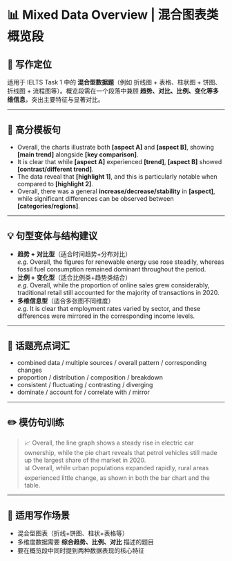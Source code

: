 # 📊 Mixed Data Overview | 混合图表类概览段

## 🔹 写作定位
适用于 IELTS Task 1 中的 **混合型数据题**（例如 折线图 + 表格、柱状图 + 饼图、折线图 + 流程图等）。概览段需在一个段落中兼顾 **趋势、对比、比例、变化等多维信息**，突出主要特征与显著对比。

---

## 📝 高分模板句

- Overall, the charts illustrate both **[aspect A]** and **[aspect B]**, showing **[main trend]** alongside **[key comparison]**.
- It is clear that while **[aspect A]** experienced **[trend]**, **[aspect B]** showed **[contrast/different trend]**.
- The data reveal that **[highlight 1]**, and this is particularly notable when compared to **[highlight 2]**.
- Overall, there was a general **increase/decrease/stability** in **[aspect]**, while significant differences can be observed between **[categories/regions]**.

---

## 💡 句型变体与结构建议

- **趋势 + 对比型**（适合时间趋势+分布对比）  
  *e.g.* Overall, the figures for renewable energy use rose steadily, whereas fossil fuel consumption remained dominant throughout the period.
- **比例 + 变化型**（适合比例类+趋势类结合）  
  *e.g.* Overall, while the proportion of online sales grew considerably, traditional retail still accounted for the majority of transactions in 2020.
- **多维信息型**（适合多张图不同维度）  
  *e.g.* It is clear that employment rates varied by sector, and these differences were mirrored in the corresponding income levels.

---

## 🎯 话题亮点词汇

- combined data / multiple sources / overall pattern / corresponding changes  
- proportion / distribution / composition / breakdown  
- consistent / fluctuating / contrasting / diverging  
- dominate / account for / correlate with / mirror

---

## ✏️ 模仿句训练

> 📈 Overall, the line graph shows a steady rise in electric car ownership, while the pie chart reveals that petrol vehicles still made up the largest share of the market in 2020.  
> 📊 Overall, while urban populations expanded rapidly, rural areas experienced little change, as shown in both the bar chart and the table.

---

## 🧭 适用写作场景

- 混合型图表（折线+饼图、柱状+表格等）
- 多维度数据需要 **综合趋势、比例、对比** 描述的题目
- 要在概览段中同时提到两种数据表现的核心特征
